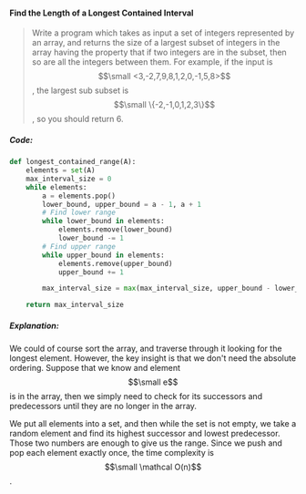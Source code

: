 #### Find the Length of a Longest Contained Interval

> Write a program which takes as input a set of integers represented by an array, and returns the size of a largest subset of integers in the array having the property that if two integers are in the subset, then so are all the integers between them. For example, if the input is $$\small <3,-2,7,9,8,1,2,0,-1,5,8>$$, the largest sub subset is $$\small \{-2,-1,0,1,2,3\}$$, so you should return 6.

##### Code:

```py
def longest_contained_range(A):
    elements = set(A)
    max_interval_size = 0
    while elements:
        a = elements.pop()
        lower_bound, upper_bound = a - 1, a + 1
        # Find lower range
        while lower_bound in elements:
            elements.remove(lower_bound)
            lower_bound -= 1
        # Find upper range
        while upper_bound in elements:
            elements.remove(upper_bound)
            upper_bound += 1

        max_interval_size = max(max_interval_size, upper_bound - lower_bound - 1)

    return max_interval_size
```

##### Explanation:

We could of course sort the array, and traverse through it looking for the longest element. However, the key insight is that we don't need the absolute ordering. Suppose that we know and element $$\small e$$ is in the array, then we simply need to check for its successors and predecessors until they are no longer in the array.

We put all elements into a set, and then while the set is not empty, we take a random element and find its highest successor and lowest predecessor. Those two numbers are enough to give us the range. Since we push and pop each element exactly once, the time complexity is $$\small \mathcal O(n)$$.

